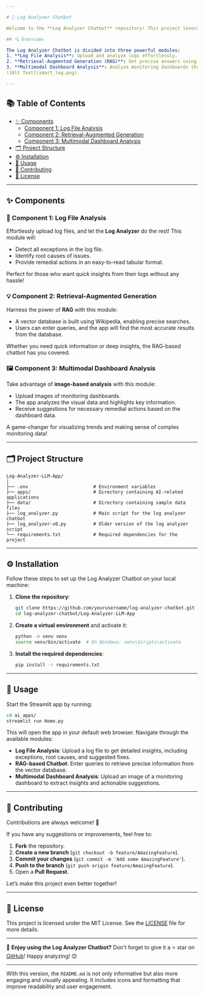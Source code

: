 ```yaml
---

# 🚀 Log Analyzer Chatbot

Welcome to the **Log Analyzer Chatbot** repository! This project leverages **Streamlit** to provide a smart and interactive chatbot for analyzing logs, extracting insights, and interpreting monitoring dashboards. It aims to simplify the process of log analysis and help users make data-driven decisions through an intuitive interface. 

## 🔍 Overview

The Log Analyzer Chatbot is divided into three powerful modules:
1. **Log File Analysis**: Upload and analyze logs effortlessly.
2. **Retrieval-Augmented Generation (RAG)**: Get precise answers using the power of AI and vector databases.
3. **Multimodal Dashboard Analysis**: Analyze monitoring dashboards through images and extract critical insights.
![Alt Text](smart_log.png)

---
```


## 📚 Table of Contents

- [✨ Components](#-modules)
  - [Component 1: Log File Analysis](#module-1-log-file-analysis)
  - [Component 2: Retrieval-Augmented Generation](#module-2-retrieval-augmented-generation)
  - [Component 3: Multimodal Dashboard Analysis](#module-3-multimodal-dashboard-analysis)
- [🗂️ Project Structure](#-project-structure)
- [⚙️ Installation](#%EF%B8%8F-installation)
- [🚀 Usage](#-usage)
- [🤝 Contributing](#-contributing)
- [📄 License](#-license)

---

## ✨ Components

### 🔧 Component 1: Log File Analysis
Effortlessly upload log files, and let the **Log Analyzer** do the rest! This module will:
- Detect all exceptions in the log file.
- Identify root causes of issues.
- Provide remedial actions in an easy-to-read tabular format.
  
Perfect for those who want quick insights from their logs without any hassle!

### 💡 Component 2: Retrieval-Augmented Generation
Harness the power of **RAG** with this module:
- A vector database is built using Wikipedia, enabling precise searches.
- Users can enter queries, and the app will find the most accurate results from the database.
  
Whether you need quick information or deep insights, the RAG-based chatbot has you covered.

### 🖼️ Component 3: Multimodal Dashboard Analysis
Take advantage of **image-based analysis** with this module:
- Upload images of monitoring dashboards.
- The app analyzes the visual data and highlights key information.
- Receive suggestions for necessary remedial actions based on the dashboard data.

A game-changer for visualizing trends and making sense of complex monitoring data!

---

## 🗂️ Project Structure

```
Log-Analyzer-LLM-App/
│
├── .env                        # Environment variables
├── apps/                       # Directory containing AI-related applications
├── data/                       # Directory containing sample data files
├── log_analyzer.py             # Main script for the log analyzer chatbot
├── log_analyzer-v0.py          # Older version of the log analyzer script
└── requirements.txt            # Required dependencies for the project
```

---

## ⚙️ Installation

Follow these steps to set up the Log Analyzer Chatbot on your local machine:

1. **Clone the repository**:
   ```bash
   git clone https://github.com/yourusername/log-analyzer-chatbot.git
   cd log-analyzer-chatbot/Log-Analyzer-LLM-App
   ```

2. **Create a virtual environment** and activate it:
   ```bash
   python -m venv venv
   source venv/bin/activate  # On Windows: venv\Scripts\activate
   ```

3. **Install the required dependencies**:
   ```bash
   pip install -r requirements.txt
   ```

---

## 🚀 Usage

Start the Streamlit app by running:
   ```bash
   cd ai_apps/
   streamlit run Home.py
   ```

This will open the app in your default web browser. Navigate through the available modules:

- **Log File Analysis**: Upload a log file to get detailed insights, including exceptions, root causes, and suggested fixes.
- **RAG-based Chatbot**: Enter queries to retrieve precise information from the vector database.
- **Multimodal Dashboard Analysis**: Upload an image of a monitoring dashboard to extract insights and actionable suggestions.

---

## 🤝 Contributing

Contributions are always welcome! 🎉

If you have any suggestions or improvements, feel free to:
1. **Fork** the repository.
2. **Create a new branch** (`git checkout -b feature/AmazingFeature`).
3. **Commit your changes** (`git commit -m 'Add some AmazingFeature'`).
4. **Push to the branch** (`git push origin feature/AmazingFeature`).
5. Open a **Pull Request**.

Let’s make this project even better together!

---

## 📄 License

This project is licensed under the MIT License. See the [LICENSE](LICENSE) file for more details.

---

🌟 **Enjoy using the Log Analyzer Chatbot?** Don't forget to give it a ⭐ star on [GitHub](https://github.com/aqibrehmanpirzada/Log-Analyzer-LLM-App/)! Happy analyzing! 😊

---

With this version, the `README.md` is not only informative but also more engaging and visually appealing. It includes icons and formatting that improve readability and user engagement.
